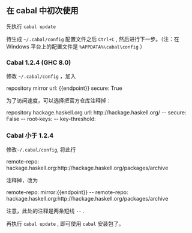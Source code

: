 ## 在 cabal 中初次使用

先执行 `cabal update`

待生成 `~/.cabal/config` 配置文件之后 `Ctrl+C` , 然后进行下一步。（注：在 Windows 平台上的配置文件是 `%APPDATA%\cabal\config` ）

### Cabal 1.2.4 (GHC 8.0)

修改 `~/.cabal/config` ，加入

<tmpl z-path="~/.cabal/config" z-append>
repository mirror
  url: {{endpoint}}
  secure: True
</tmpl>

为了访问速度，可以选择把官方仓库注释掉：

<tmpl>
repository hackage.haskell.org
  url: http://hackage.haskell.org/
  -- secure: False
  -- root-keys:
  -- key-threshold:
</tmpl>

### Cabal 小于 1.2.4

修改`~/.cabal/config`, 将此行

<tmpl>
remote-repo: hackage.haskell.org:http://hackage.haskell.org/packages/archive
</tmpl>

注释掉，改为

<tmpl>
remote-repo: mirror:{{endpoint}}
-- remote-repo: hackage.haskell.org:http://hackage.haskell.org/packages/archive
</tmpl>

注意，此处的注释是两条短线 `--` .

再执行 `cabal update` , 即可使用 `cabal` 安装包了。
